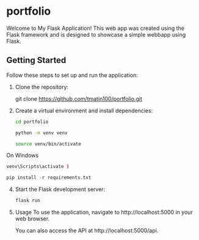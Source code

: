 # portfolio

Welcome to My Flask Application! This web app was created using the Flask framework and is designed to showcase a simple webbapp using Flask.
## Getting Started

Follow these steps to set up and run the application:

1. Clone the repository:
   
   git clone https://github.com/tmatin100/portfolio.git

2. Create a virtual environment and install dependencies:
   ```bash
   cd portfolio
   ```

   ```bash
   python -m venv venv
   ```

   ```bash
   source venv/bin/activate
   ```

On Windows
   ```bash
   venv\Scripts\activate )
   ```

```python
pip install -r requirements.txt
```

4. Start the Flask development server:

    ```python
    flask run
   ```

5. Usage
     To use the application, navigate to http://localhost:5000 in your web browser.

     You can also access the API at http://localhost:5000/api.
